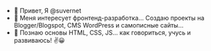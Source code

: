 - 👋 Привет, Я @suvernet
- 👀 Меня интересует фронтенд-разработка... Создаю проекты на Blogger/Blogspot, CMS WordPress и самописные сайты...
- 🌱 Познаю основы HTML, CSS, JS... как говориться, учусь и развиваюсь! ✌️😀




<!---
- 💞️ I’m looking to collaborate on ...
- 📫 How to reach me ...


suvernet/suvernet is a ✨ special ✨ repository because its `README.md` (this file) appears on your GitHub profile.
You can click the Preview link to take a look at your changes.
--->
